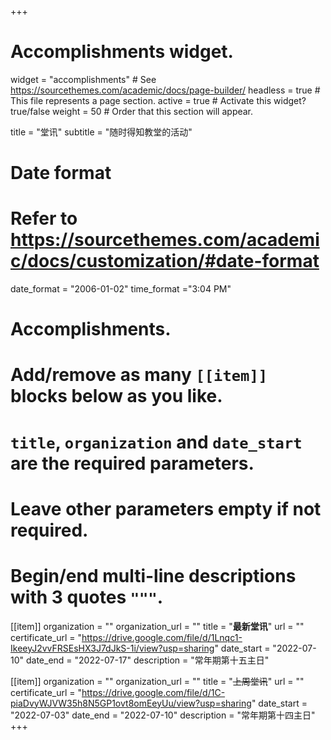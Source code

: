 +++
# Accomplishments widget.
widget = "accomplishments"  # See https://sourcethemes.com/academic/docs/page-builder/
headless = true  # This file represents a page section.
active = true  # Activate this widget? true/false
weight = 50  # Order that this section will appear.

title = "堂讯"
subtitle = "随时得知教堂的活动"

# Date format
#   Refer to https://sourcethemes.com/academic/docs/customization/#date-format
date_format = "2006-01-02"
time_format ="3:04 PM"

# Accomplishments.
#   Add/remove as many `[[item]]` blocks below as you like.
#   `title`, `organization` and `date_start` are the required parameters.
#   Leave other parameters empty if not required.
#   Begin/end multi-line descriptions with 3 quotes `"""`.

[[item]]
  organization = ""
  organization_url = ""
  title = "**最新堂讯**"
  url = ""
  certificate_url = "https://drive.google.com/file/d/1Lnqc1-IkeeyJ2vvFRSEsHX3J7dJkS-1i/view?usp=sharing"
  date_start = "2022-07-10"
  date_end = "2022-07-17"
  description = "常年期第十五主日"

[[item]]
  organization = ""
  organization_url = ""
  title = "~~上周堂讯~~"
  url = ""
  certificate_url = "https://drive.google.com/file/d/1C-piaDvyWJVW35h8N5GP1ovt8omEeyUu/view?usp=sharing"
  date_start = "2022-07-03"
  date_end = "2022-07-10"
  description = "常年期第十四主日"
+++
